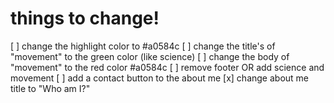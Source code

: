# things to change!
[ ] change the highlight color to #a0584c
[ ] change the title's of "movement" to the green color (like science)
[ ] change the body of "movement" to the red color #a0584c
[ ] remove footer OR add science and movement
[ ] add a contact button to the about me
[x] change about me title to "Who am I?"
